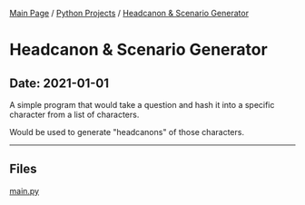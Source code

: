 [Main Page](/) / [Python Projects](/python) / [Headcanon & Scenario Generator](/python/2021-01-01_Headcanon_&_Scenario_Generator)

# Headcanon & Scenario Generator

## Date: 2021-01-01

A simple program that would take a question and hash it into a specific character from a list of characters.

Would be used to generate "headcanons" of those characters.

-----

## Files

[main.py](main.py)